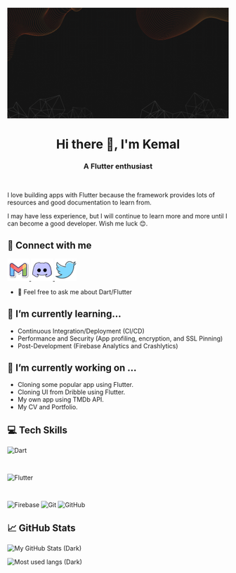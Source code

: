 ![My Banner](assets/my-profile/my-banner.gif)

<!--- Made in https://canva.com --->

<h1 align="center">Hi there 👋, I'm Kemal</h1>
<h3 align="center" style="font-weight: bold">A Flutter enthusiast</h3>

</br>

I love building apps with Flutter because the framework provides lots of resources and good documentation to learn from.

I may have less experience, but I will continue to learn more and more until I can become a good developer. Wish me luck 😊.

## 🤝 Connect with me

<a href="mailto:keidscode@gmail.com">
  <img 
    src="assets/icons/gmail-logo.png" 
    alt="My Gmail"
    width="50vw" />
</a>
<a href="https://discordapp.com/users/1027789230069518346">
  <img 
    src="assets/icons/discord-logo.png" 
    alt="My Discord"
    width="50vw" />
</a>
<a href="https://twitter.com/keids_id">
  <img 
    src="assets/icons/twitter-logo.png" 
    alt="My Twitter"
    width="50vw" />
</a>

- 💬 Feel free to ask me about Dart/Flutter

## 🌱 I’m currently learning...

- Continuous Integration/Deployment (CI/CD)
- Performance and Security (App profiling, encryption, and SSL Pinning)
- Post-Development (Firebase Analytics and Crashlytics)

## 🔭 I’m currently working on ...

- Cloning some popular app using Flutter.
- Cloning UI from Dribble using Flutter.
- My own app using TMDb API.
- My CV and Portfolio.

## 💻 Tech Skills

![Dart](https://img.shields.io/badge/Code-Dart-red?style=flat&logo=dart&logoColor=1cbcfc&color=1cacec)

<!-- ![Javascript](https://img.shields.io/badge/Code-Javascript-red?style=flat&logo=javascript&color=f4dc1c) -->

</br>

![Flutter](https://img.shields.io/badge/Framework-Flutter-red?style=flat&logo=flutter&logoColor=1cbcfc&color=1cacec)

</br>

![Firebase](https://img.shields.io/badge/Tools-Firebase-red?style=flat&logo=firebase&color=fba30b)
![Git](https://img.shields.io/badge/Tools-Git-red?style=flat&logo=git&color=f05032)
![GitHub](https://img.shields.io/badge/Tools-GitHub-red?style=flat&logo=gitHub&color=181717)

<!-- ![Postman](https://img.shields.io/badge/Tools-Postman-red?style=flat&logo=postman&color=ff6c37) -->
<!-- ![NPM](https://img.shields.io/badge/Tools-NPM-red?style=flat&logo=npm&color=cb3837) -->

## 📈 GitHub Stats

<!--- https://github.com/anuraghazra/github-readme-stats --->

![My GitHub Stats (Dark)](https://github-readme-stats.vercel.app/api?username=KeidsID&show_icons=true&theme=radical)

![Most used langs (Dark)](https://github-readme-stats.vercel.app/api/top-langs/?username=KeidsID&layout=compact&hide=cmake,c%2b%2b,swift&exclude_repo=keidsid.github.io&theme=radical)

<!---
KeidsID/KeidsID is a ✨ special ✨ repository because its `README.md` (this file) appears on your GitHub profile.
You can click the Preview link to take a look at your changes.

Here are some ideas to get you started:

- 🔭 I’m currently working on ...
- 🌱 I’m currently learning ...
- 👯 I’m looking to collaborate on ...
- 🤔 I’m looking for help with ...
- 💬 Ask me about ...
- 📫 How to reach me: ...
- 😄 Pronouns: ...
- ⚡ Fun fact: ...
--->
